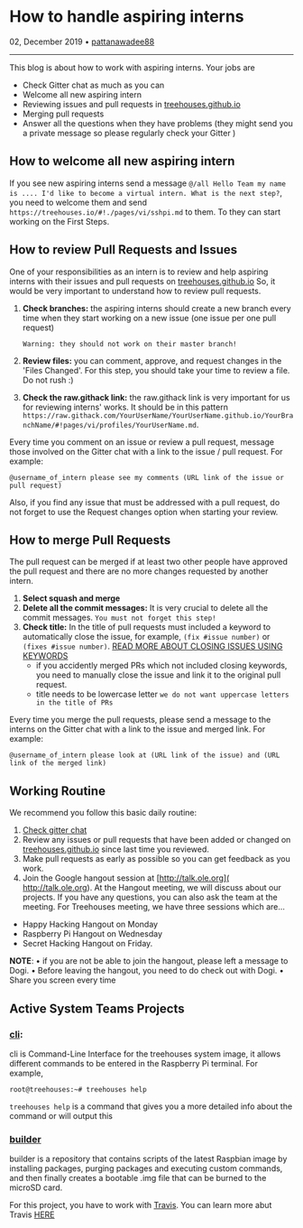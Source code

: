 # How to handle aspiring interns

02, December 2019 • [pattanawadee88](https://github.com/pattanawadee88)

---

This blog is about how to work with aspiring interns. Your jobs are 
* Check Gitter chat as much as you can
* Welcome all new aspiring intern 
* Reviewing issues and pull requests in [treehouses.github.io](https://github.com/treehouses/treehouses.github.io)
* Merging pull requests
* Answer all the questions when they have problems (they might send you a private message so please regularly check your Gitter  )

## How to welcome all new aspiring intern
If you see new aspiring interns send a message `@/all Hello Team my name is .... I'd like to become a virtual intern. What is the next step?`, you need to welcome them and send `https://treehouses.io/#!./pages/vi/sshpi.md` to them. To they can start working on the First Steps. 

## How to review Pull Requests and Issues
One of your responsibilities as an intern is to review and help aspiring interns with their issues and pull requests on [treehouses.github.io](https://github.com/treehouses/treehouses.github.io) 
So, it would be very important to understand how to review pull requests.

1. **Check branches:** the aspiring interns should create a new branch every time when they start working on a new issue (one issue per one pull request)

    `Warning: they should not work on their master branch!`

1. **Review files:** you can comment, approve, and request changes in the 'Files Changed'. For this step, you should take your time to review a file. Do not rush :)
1. **Check the raw.githack link:** the raw.githack link is very important for us for reviewing interns' works. It should be in this pattern `https://raw.githack.com/YourUserName/YourUserName.github.io/YourBranchName/#!pages/vi/profiles/YourUserName.md`. 

Every time you comment on an issue or review a pull request, message those involved on the Gitter chat with a link to the issue / pull request. For example: 
```
@username_of_intern please see my comments (URL link of the issue or pull request)
```
Also, if you find any issue that must be addressed with a pull request, do not forget to use the Request changes option when starting your review.

## How to merge Pull Requests
The pull request can be merged if at least two other people have approved the pull request and there are no more changes requested by another intern.

1. **Select squash and merge**
1. **Delete all the commit messages:** It is very crucial to delete all the commit messages. `You must not forget this step!`
1. **Check title:** In the title of pull requests must included a keyword to automatically close the issue, for example, `(fix #issue number)` or `(fixes #issue number)`. [READ MORE ABOUT CLOSING ISSUES USING KEYWORDS](https://help.github.com/en/github/managing-your-work-on-github/closing-issues-using-keywords) 
    * if you accidently merged PRs which not included closing keywords, you need to manually close the issue and link it to the original pull request.
    * title needs to be lowercase letter `we do not want uppercase letters in the title of PRs`
    
Every time you merge the pull requests, please send a message to the interns on the Gitter chat with a link to the issue and merged link. For example:

```
@username_of_intern please look at (URL link of the issue) and (URL link of the merged link)
```

## Working Routine
We recommend you follow this basic daily routine:

1. [Check gitter chat](https://gitter.im/treehouses/Lobby)
1. Review any issues or pull requests that have been added or changed on [treehouses.github.io](https://github.com/treehouses/treehouses.github.io) since last time you reviewed.
1. Make pull requests as early as possible so you can get feedback as you work.
1. Join the Google hangout session at [http://talk.ole.org]( http://talk.ole.org). At the Hangout meeting, we will discuss about our projects. If you have any questions, you can also ask the team at the meeting. For Treehouses meeting, we have three sessions which are...

* Happy Hacking Hangout on Monday
* Raspberry Pi Hangout on Wednesday
* Secret Hacking Hangout on Friday. 

**NOTE**:
• if you are not be able to join the hangout, please left a message to Dogi. 
• Before leaving the hangout, you need to do check out with Dogi.
• Share you screen every time 

## Active System Teams Projects
### [cli](https://github.com/treehouses/cli): 
cli is Command-Line Interface for the treehouses system image, it allows different commands to be entered in the Raspberry Pi terminal. 
For example, 
```
root@treehouses:~# treehouses help
```
`treehouses help` is a command that gives you a more detailed info about the command or will output this

### [builder](https://github.com/treehouses/builder)
builder is a repository that contains scripts of the latest Raspbian image by installing packages, purging packages and executing custom commands, and then finally creates a bootable .img file that can be burned to the microSD card.

For this project, you have to work with [Travis](https://travis-ci.org/treehouses?utm_medium=notification&utm_source=github_status). You can learn more abut Travis [HERE](https://docs.travis-ci.com/user/for-beginners/)
